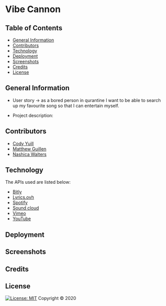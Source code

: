 # Vibe Cannon
  
## Table of Contents
* [General Information](#general-information)
* [Contributors](#contributors)
* [Technology](#technology)
* [Deployment](#deployment)
* [Screenshots](#screenshots)
* [Credits](#credits)
* [License](#license)


## General Information

* User story -> as a bored person in qurantine I want to be able to search up my favourite song so that I can entertain myself.

* Project description:

## Contributors
* [Cody Yuill](https://github.com/CodyYuill)
* [Matthew Guillen](https://github.com/GuilleMGN)
* [Nashica Walters](https://github.com/nashwalters)

## Technology

The APIs used are listed below:

* [Bitly](https://dev.bitly.com/)
* [Lyrics.ovh](https://lyricsovh.docs.apiary.io/#)
* [Spotify](https://developer.spotify.com/documentation/web-api/)
* [Sound cloud](https://developers.soundcloud.com/)
* [Vimeo](https://developer.vimeo.com/)
* [YouTube](https://developers.google.com/youtube/)

## Deployment


## Screenshots



## Credits



## License 
[![License: MIT](https://img.shields.io/badge/License-MIT-yellow.svg)](https://opensource.org/licenses/MIT)
Copyright © 2020
